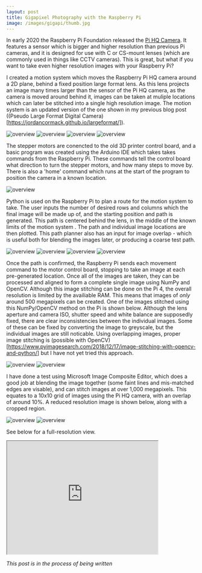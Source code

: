 ```yaml
---
layout: post
title: Gigapixel Photography with the Raspberry Pi
image: /images/gigapi/thumb.jpg
---
```


In early 2020 the Raspberry Pi Foundation released the [Pi HQ Camera](https://www.raspberrypi.org/blog/new-product-raspberry-pi-high-quality-camera-on-sale-now-at-50/). It features a sensor which is bigger and higher resolution than previous Pi cameras, and it is designed for use with C or CS-mount lenses (which are commonly used in things like CCTV cameras). This is great, but what if you want to take even higher resolution images with your Raspberry Pi? 

I created a motion system which moves the Raspberry Pi HQ camera around a 2D plane, behind a fixed position large format lens. As this lens projects an image many times larger than the sensor of the Pi HQ camera, as the camera is moved around behind it, images can be taken at muliple locations which can later be stitched into a single high resolution image. The motion system is an updated version of the one shown in my previous blog post ((Pseudo Large Format Digital Camera)[https://jordancormack.github.io/largeformat/]).

<img src="/images/gigapi/CAD_1.jpg" alt="overview" class="inline">
<img src="/images/gigapi/outside_1.jpg" alt="overview" class="inline">
<img src="/images/gigapi/inside_1.jpg" alt="overview" class="inline">
<img src="/images/gigapi/rear_1.jpg" alt="overview" class="inline">

The stepper motors are conencted to the old 3D printer control board, and a basic program was created using the Arduino IDE which takes takes commands from the Raspberry Pi. These commands tell the control board what direction to turn the stepper motors, and how many steps to move by. There is also a 'home' command which runs at the start of the program to position the camera in a known location.

<img src="/images/gigapi/electronics.jpg" alt="overview" class="inline">

Python is used on the Raspberry Pi to plan a route for the motion system to take. The user inputs the number of desired rows and columns which the final image will be made up of, and the starting position and path is generated. This path is centered behind the lens, in the middle of the known limits of the motion system . The path and individual image locations are then plotted. This path planner also has an input for image overlap - which is useful both for blending the images later, or producing a coarse test path.

<img src="/images/gigapi/overal_1.png" alt="overview" class="inline">
<img src="/images/gigapi/crop_1.png" alt="overview" class="inline">
<img src="/images/gigapi/crop_2.png" alt="overview" class="inline">
<img src="/images/gigapi/overlap_3.png" alt="overview" class="inline">

Once the path is confirmed, the Raspberry Pi sends each movement command to the motor control board, stopping to take an image at each pre-generated location. Once all of the images are taken, they can be processed and aligned to form a complete single image using NumPy and OpenCV. Although this image stitching can be done on the Pi 4, the overall resolution is limited by the availiable RAM. This means that images of *only* around 500 megapixels can be created. One of the images stitched using this NumPy/OpenCV method on the Pi is shown below. Although the lens aperture and camera ISO, shutter speed and white balance are supposedly fixed, there are clear inconsistencies between the individual images. Some of these can be fixed by converting the image to greyscale, but the individual images are still noticable. Using overlapping images, proper image stitching is (possible with OpenCV)[https://www.pyimagesearch.com/2018/12/17/image-stitching-with-opencv-and-python/] but I have not yet tried this approach.

<img src="/images/gigapi/full_image_2_pi.jpg" alt="overview" class="inline">
<img src="/images/gigapi/full_image_gray.jpg" alt="overview" class="inline">

I have done a test using Microsoft Image Composite Editor, which does a good job at blending the image together (some faint lines and mis-matched edges are visable), and can stitch images at over 1,000 megapixels. This equates to a 10x10 grid of images using the Pi HQ camera, with an overlap of around 10%. A reduced resolution image is shown below, along with a cropped region.

<img src="/images/gigapi/test4_stitch_4MP.jpg" alt="overview" class="inline">
<img src="/images/gigapi/test4_stitch_crop.jpg" alt="overview" class="inline">

See below for a full-resolution view.

<iframe allowfullscreen="true" src="https://www.easyzoom.com/embed/99bca385b89c45bc9f45732602ef78cb" width="400" height="300"></iframe>

*This post is in the process of being written*
